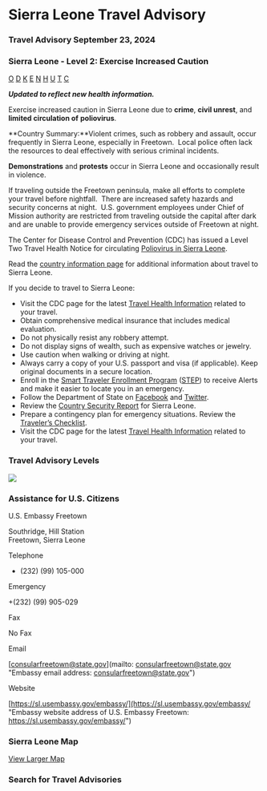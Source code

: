 # Sierra Leone Travel Advisory

### Travel Advisory September 23, 2024

### Sierra Leone - Level 2: Exercise Increased Caution

[O](javascript:void(0); "Tool Tip: Other")
[D](javascript:void(0); "Tool Tip: Wrongful Detention")
[K](javascript:void(0); "Tool Tip: Kidnap and Hostage")
[E](javascript:void(0); "Tool Tip: Event")
[N](javascript:void(0); "Tool Tip: Disaster")
[H](javascript:void(0); "Tool Tip: Health")
[U](javascript:void(0); "Tool Tip: Civil Unrest")
[T](javascript:void(0); "Tool Tip: Terrorism")
[C](javascript:void(0); "Tool Tip: Crimes")

***Updated to reflect new health information.***

Exercise increased caution in Sierra Leone due to **crime**, **civil unrest**, and **limited circulation of** **poliovirus**.

**Country Summary:**Violent crimes, such as robbery and assault, occur frequently in Sierra Leone, especially in Freetown.  Local police often lack the resources to deal effectively with serious criminal incidents.

**Demonstrations** and **protests** occur in Sierra Leone and occasionally result in violence.

If traveling outside the Freetown peninsula, make all efforts to complete your travel before nightfall.  There are increased safety hazards and security concerns at night.  U.S. government employees under Chief of Mission authority are restricted from traveling outside the capital after dark and are unable to provide emergency services outside of Freetown at night.

The Center for Disease Control and Prevention (CDC) has issued a Level Two Travel Health Notice for circulating [Poliovirus in Sierra Leone](https://wwwnc.cdc.gov/travel/notices/level2/global-polio).

Read the [country information page](https://travel.state.gov/content/travel/en/international-travel/International-Travel-Country-Information-Pages/SierraLeone.html) for additional information about travel to Sierra Leone.

If you decide to travel to Sierra Leone:

* Visit the CDC page for the latest [Travel Health Information](https://wwwnc.cdc.gov/travel/destinations/traveler/none/sierra-leone?s_cid=ncezid-dgmq-travel-single-001) related to your travel.
* Obtain comprehensive medical insurance that includes medical evaluation.
* Do not physically resist any robbery attempt.
* Do not display signs of wealth, such as expensive watches or jewelry.
* Use caution when walking or driving at night.
* Always carry a copy of your U.S. passport and visa (if applicable). Keep original documents in a secure location.
* Enroll in the [Smart Traveler Enrollment Program](https://step.state.gov/step/) ([STEP](http://step.state.gov/)) to receive Alerts and make it easier to locate you in an emergency.
* Follow the Department of State on [Facebook](http://www.facebook.com/travelgov) and [Twitter](http://www.twitter.com/travelgov).
* Review the [Country Security Report](https://www.osac.gov/Content/Browse/Report?subContentTypes=Country%20Security%20Report) for Sierra Leone.
* Prepare a contingency plan for emergency situations. Review the [Traveler’s Checklist](https://travel.state.gov/content/passports/en/go/checklist.html).
* Visit the CDC page for the latest [Travel Health Information](https://wwwnc.cdc.gov/travel/destinations/list) related to your travel.

### Travel Advisory Levels

[![](/content/dam/NEWTravelAssets/images/travel-levelv2.svg)](/content/travel/en/international-travel/before-you-go/about-our-new-products.html "Travel Advisory Levels")

### Assistance for U.S. Citizens

U.S. Embassy Freetown

Southridge, Hill Station  
Freetown, Sierra Leone

Telephone

+ (232) (99) 105-000

Emergency

+(232) (99) 905-029

Fax

No Fax

Email

[consularfreetown@state.gov](mailto: consularfreetown@state.gov "Embassy email address: consularfreetown@state.gov")

Website

[https://sl.usembassy.gov/embassy/](https://sl.usembassy.gov/embassy/ "Embassy website address of U.S. Embassy Freetown: https://sl.usembassy.gov/embassy/")

### Sierra Leone Map

[View Larger Map](https://travelmaps.state.gov/TSGMap/?extent=-15.840279154,6.295762965,-7.825718738,10.435826223 "Map of Sierra Leone")



### Search for Travel Advisories